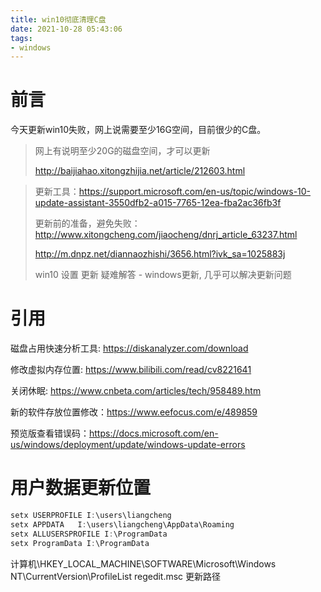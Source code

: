 ```yaml
---
title: win10彻底清理C盘
date: 2021-10-28 05:43:06
tags:
- windows
---
```




# 前言

今天更新win10失败，网上说需要至少16G空间，目前很少的C盘。

> 网上有说明至少20G的磁盘空间，才可以更新
>
> http://baijiahao.xitongzhijia.net/article/212603.html

> 更新工具：https://support.microsoft.com/en-us/topic/windows-10-update-assistant-3550dfb2-a015-7765-12ea-fba2ac36fb3f
>
> 更新前的准备，避免失败：http://www.xitongcheng.com/jiaocheng/dnrj_article_63237.html
>
> http://m.dnpz.net/diannaozhishi/3656.html?ivk_sa=1025883j
>
> win10 设置 更新 疑难解答 - windows更新, 几乎可以解决更新问题

<!--more-->
# 引用

磁盘占用快速分析工具: https://diskanalyzer.com/download

修改虚拟内存位置: https://www.bilibili.com/read/cv8221641

关闭休眠: https://www.cnbeta.com/articles/tech/958489.htm

新的软件存放位置修改：https://www.eefocus.com/e/489859

预览版查看错误码：https://docs.microsoft.com/en-us/windows/deployment/update/windows-update-errors



# 用户数据更新位置

```powershell
setx USERPROFILE I:\users\liangcheng
setx APPDATA   I:\users\liangcheng\AppData\Roaming
setx ALLUSERSPROFILE I:\ProgramData
setx ProgramData I:\ProgramData
```
计算机\HKEY_LOCAL_MACHINE\SOFTWARE\Microsoft\Windows NT\CurrentVersion\ProfileList
regedit.msc 更新路径
